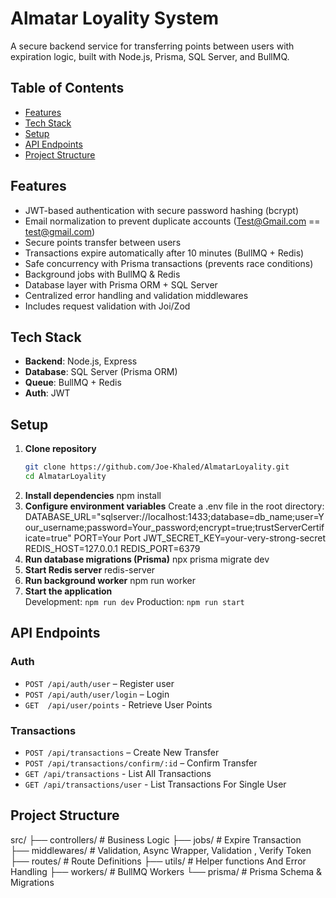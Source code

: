 # Almatar Loyality System
A secure backend service for transferring points between users with expiration logic, built with Node.js, Prisma, SQL Server, and BullMQ.
## Table of Contents
- [Features](#-Features)
- [Tech Stack](#Tech-Stack)
- [Setup](#Setup)
- [API Endpoints](#API-Endpoints)
- [Project Structure](#Project-Structure)

## Features
- JWT-based authentication with secure password hashing (bcrypt)
- Email normalization to prevent duplicate accounts (Test@Gmail.com == test@gmail.com)
- Secure points transfer between users
- Transactions expire automatically after 10 minutes (BullMQ + Redis)
- Safe concurrency with Prisma transactions (prevents race conditions)
- Background jobs with BullMQ & Redis
- Database layer with Prisma ORM + SQL Server
- Centralized error handling and validation middlewares
- Includes request validation with Joi/Zod


## Tech Stack
- **Backend**: Node.js, Express
- **Database**: SQL Server (Prisma ORM) 
- **Queue**: BullMQ + Redis
- **Auth**: JWT

## Setup
1. **Clone repository**
   ```bash
   git clone https://github.com/Joe-Khaled/AlmatarLoyality.git
   cd AlmatarLoyality
2. **Install dependencies**
    npm install
3. **Configure environment variables**
    Create a .env file in the root directory:
    DATABASE_URL="sqlserver://localhost:1433;database=db_name;user=Your_username;password=Your_password;encrypt=true;trustServerCertificate=true"
    PORT=Your Port
    JWT_SECRET_KEY=your-very-strong-secret
    REDIS_HOST=127.0.0.1
    REDIS_PORT=6379
4. **Run database migrations (Prisma)**
    npx prisma migrate dev
5. **Start Redis server**
    redis-server
6. **Run background worker**
    npm run worker
7. **Start the application**    
    Development: `npm run dev`
    Production: `npm run start`

## API Endpoints

### Auth
- `POST /api/auth/user` – Register user
- `POST /api/auth/user/login` – Login
- `GET  /api/user/points` - Retrieve User Points

### Transactions
- `POST /api/transactions` – Create New Transfer
- `POST /api/transactions/confirm/:id` – Confirm Transfer
- `GET /api/transactions` - List All Transactions
- `GET /api/transactions/user` - List Transactions For Single User

## Project Structure
src/
 ├── controllers/    # Business Logic
 ├── jobs/           # Expire Transaction   
 ├── middlewares/    # Validation, Async Wrapper, Validation , Verify Token
 ├── routes/         # Route Definitions
 ├── utils/          # Helper functions And Error Handling
 ├── workers/        # BullMQ Workers
 └── prisma/         # Prisma Schema & Migrations

